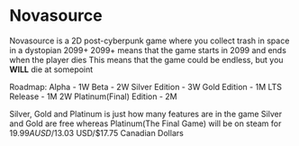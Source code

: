 # Novasource

Novasource is a 2D post-cyberpunk game where you collect trash in space in a dystopian 2099+
2099+ means that the game starts in 2099 and ends when the player dies
This means that the game could be endless, but you **WILL** die at somepoint

Roadmap:
Alpha - 1W
Beta - 2W
Silver Edition - 3W
Gold Edition - 1M
LTS Release - 1M 2W
Platinum(Final) Edition - 2M

Silver, Gold and Platinum is just how many features are in the game
Silver and Gold are free whereas Platinum(The Final Game) will be on steam for $19.99 AUSD/$13.03 USD/$17.75 Canadian Dollars
